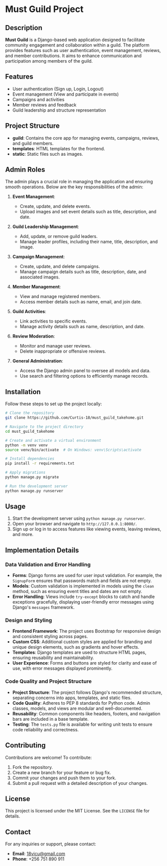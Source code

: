 # Must Guild Project

## Description
**Must Guild** is a Django-based web application designed to facilitate community engagement and collaboration within a guild. The platform provides features such as user authentication, event management, reviews, and member contributions. It aims to enhance communication and participation among members of the guild.

## Features
- User authentication (Sign up, Login, Logout)
- Event management (View and participate in events)
- Campaigns and activities
- Member reviews and feedback
- Guild leadership and structure representation

## Project Structure
- **guild**: Contains the core app for managing events, campaigns, reviews, and guild members.
- **templates**: HTML templates for the frontend.
- **static**: Static files such as images.

## Admin Roles
The admin plays a crucial role in managing the application and ensuring smooth operations. Below are the key responsibilities of the admin:

1. **Event Management**:
   - Create, update, and delete events.
   - Upload images and set event details such as title, description, and date.

2. **Guild Leadership Management**:
   - Add, update, or remove guild leaders.
   - Manage leader profiles, including their name, title, description, and image.

3. **Campaign Management**:
   - Create, update, and delete campaigns.
   - Manage campaign details such as title, description, date, and associated images.

4. **Member Management**:
   - View and manage registered members.
   - Access member details such as name, email, and join date.

5. **Guild Activities**:
   - Link activities to specific events.
   - Manage activity details such as name, description, and date.

6. **Review Moderation**:
   - Monitor and manage user reviews.
   - Delete inappropriate or offensive reviews.

7. **General Administration**:
   - Access the Django admin panel to oversee all models and data.
   - Use search and filtering options to efficiently manage records.


## Installation
Follow these steps to set up the project locally:

```bash
# Clone the repository
git clone https://github.com/Curtis-18/must_guild_takehome.git

# Navigate to the project directory
cd must_guild_takehome

# Create and activate a virtual environment
python -m venv venv
source venv/bin/activate  # On Windows: venv\Scripts\activate

# Install dependencies
pip install -r requirements.txt

# Apply migrations
python manage.py migrate

# Run the development server
python manage.py runserver
```

## Usage
1. Start the development server using `python manage.py runserver`.
2. Open your browser and navigate to `http://127.0.0.1:8000/`.
3. Sign up or log in to access features like viewing events, leaving reviews, and more.

## Implementation Details

### Data Validation and Error Handling
- **Forms**: Django forms are used for user input validation. For example, the `SignupForm` ensures that passwords match and fields are not empty.
- **Models**: Custom validation is implemented in models using the `clean` method, such as ensuring event titles and dates are not empty.
- **Error Handling**: Views include `try-except` blocks to catch and handle exceptions gracefully, displaying user-friendly error messages using Django's `messages` framework.

### Design and Styling
- **Frontend Framework**: The project uses Bootstrap for responsive design and consistent styling across pages.
- **Custom CSS**: Additional custom styles are applied for branding and unique design elements, such as gradients and hover effects.
- **Templates**: Django templates are used to structure HTML pages, ensuring reusability and maintainability.
- **User Experience**: Forms and buttons are styled for clarity and ease of use, with error messages displayed prominently.

### Code Quality and Project Structure
- **Project Structure**: The project follows Django's recommended structure, separating concerns into apps, templates, and static files.
- **Code Quality**: Adheres to PEP 8 standards for Python code. Admin classes, models, and views are modular and well-documented.
- **Reusability**: Common components like headers, footers, and navigation bars are included in a base template.
- **Testing**: The `tests.py` file is available for writing unit tests to ensure code reliability and correctness.

## Contributing
Contributions are welcome! To contribute:
1. Fork the repository.
2. Create a new branch for your feature or bug fix.
3. Commit your changes and push them to your fork.
4. Submit a pull request with a detailed description of your changes.

## License
This project is licensed under the MIT License. See the `LICENSE` file for details.

## Contact
For any inquiries or support, please contact:
- **Email**: [18vicu@gmail.com](mailto:18vicu@gmail.com)
- **Phone**: +256 751 890 911
